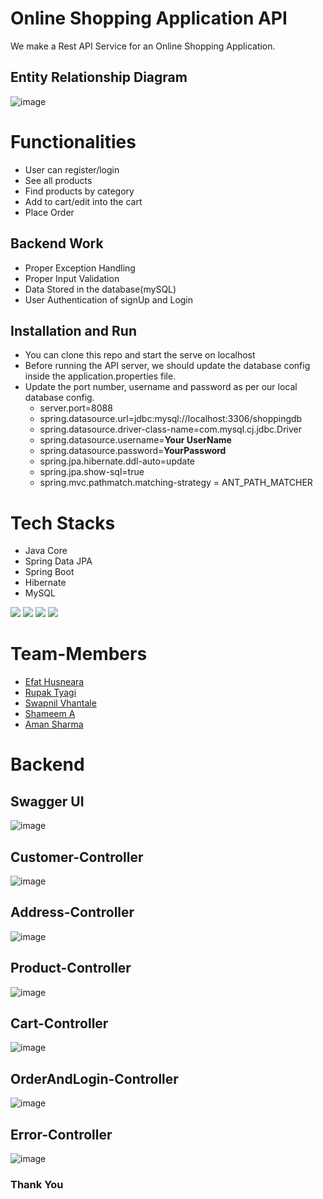 # Online Shopping Application API 

We make a Rest API Service for an Online Shopping Application. 


## Entity Relationship Diagram
![image](https://github.com/efat56/striped-pear-8171/blob/main/Images/ER%20Diagram.jpeg)



# Functionalities
-   User can register/login
-   See all products
-   Find products by category
-   Add to cart/edit into the cart
-   Place Order


## Backend Work
-  Proper Exception Handling
-  Proper Input Validation
-  Data Stored in the database(mySQL)
-  User Authentication of signUp and Login

## Installation and Run
-  You can clone this repo and start the serve on localhost
-   Before running the API server, we should update the database config inside the application.properties file.
-   Update the port number, username and password as per our local database config.
    -   server.port=8088
    -   spring.datasource.url=jdbc:mysql://localhost:3306/shoppingdb
    -   spring.datasource.driver-class-name=com.mysql.cj.jdbc.Driver
    -   spring.datasource.username=**Your UserName**
    -   spring.datasource.password=**YourPassword**
    -   spring.jpa.hibernate.ddl-auto=update
    -   spring.jpa.show-sql=true
    -   spring.mvc.pathmatch.matching-strategy = ANT_PATH_MATCHER

# Tech Stacks

-   Java Core
-   Spring Data JPA
-   Spring Boot
-   Hibernate
-   MySQL
<p>
   <img src="https://img.icons8.com/color/64/000000/java.png"/>
   <img src="https://img.icons8.com/color/48/null/spring-logo.png"/>
   <img src="https://github.com/efat56/striped-pear-8171/blob/main/Images/hibernate_logo_icon_171004.png" />
   <img src="https://img.icons8.com/ios/50/null/mysql-logo.png"/>
</p>



# Team-Members
- [Efat Husneara](https://github.com/efat56)
- [Rupak Tyagi](https://github.com/Rupaktyagi)
- [Swapnil Vhantale](https://github.com/spvhantale)
- [Shameem A](https://github.com/shameemlatheef)
- [Aman Sharma](https://github.com/thesharmaa)

# Backend

## Swagger UI
![image](https://github.com/efat56/striped-pear-8171/blob/main/Images/AllController.png)

## Customer-Controller
![image](https://github.com/efat56/striped-pear-8171/blob/main/Images/CustomerController.png)

## Address-Controller
![image](https://github.com/efat56/striped-pear-8171/blob/main/Images/AddressController.png)

## Product-Controller
![image](https://github.com/efat56/striped-pear-8171/blob/main/Images/ProductController.png)

## Cart-Controller
![image](https://github.com/efat56/striped-pear-8171/blob/main/Images/CartController.png)

## OrderAndLogin-Controller
![image](https://github.com/efat56/striped-pear-8171/blob/main/Images/LoginAndOrderController.png)

## Error-Controller
![image](https://github.com/efat56/striped-pear-8171/blob/main/Images/ErrorController.png)

### Thank You  ###





